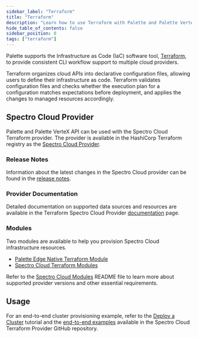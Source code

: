 ```yaml
---
sidebar_label: "Terraform"
title: "Terraform"
description: "Learn how to use Terraform with Palette and Palette VerteX."
hide_table_of_contents: false
sidebar_position: 0
tags: ["terraform"]
---
```


Palette supports the Infrastructure as Code (IaC) software tool, [Terraform](https://www.terraform.io/), to provide
consistent CLI workflow support to multiple cloud providers.

Terraform organizes cloud APIs into declarative configuration files, allowing users to define their infrastructure as
code. Terraform validates configuration files and checks whether the execution plan for a configuration matches
expectations before deployment, and applies the changes to managed resources accordingly.

## Spectro Cloud Provider

Palette and Palette VerteX API can be used with the Spectro Cloud Terraform provider. The provider is available in the
HashiCorp Terraform registry as the
[Spectro Cloud Provider](https://registry.terraform.io/providers/spectrocloud/spectrocloud/latest/docs).

### Release Notes

Information about the latest changes in the Spectro Cloud provider can be found in the
[release notes](https://github.com/spectrocloud/terraform-provider-spectrocloud/releases).

### Provider Documentation

Detailed documentation on supported data sources and resources are available in the Terraform Spectro Cloud Provider
[documentation](https://registry.terraform.io/providers/spectrocloud/spectrocloud/latest/docs) page.

### Modules

Two modules are available to help you provision Spectro Cloud infrastructure resources.

- [Palette Edge Native Terraform Module](https://registry.terraform.io/modules/spectrocloud/edge/spectrocloud/latest)
- [Spectro Cloud Terraform Modules](https://registry.terraform.io/modules/spectrocloud/modules/spectrocloud/latest)

Refer to the
[Spectro Cloud Modules](https://github.com/spectrocloud/terraform-spectrocloud-modules#module-resources--requirements)
README file to learn more about supported provider versions and other essential requirements.

## Usage

For an end-to-end cluster provisioning example, refer to the
[Deploy a Cluster](../../clusters/public-cloud/deploy-k8s-cluster.md) tutorial and the
[end-to-end examples](https://github.com/spectrocloud/terraform-provider-spectrocloud/tree/main/examples/e2e) available
in the Spectro Cloud Terraform Provider GitHub repository.
